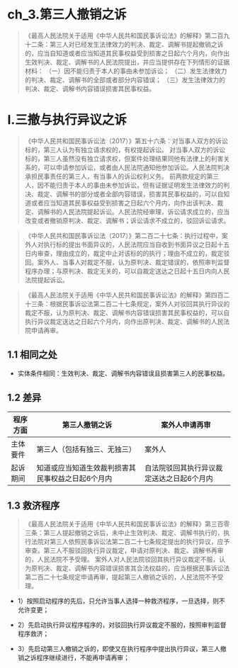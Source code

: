 # ch_3.第三人撤销之诉
> 《最高人民法院关于适用《中华人民共和国民事诉讼法》的解释》第二百九十二条：第三人对已经发生法律效力的判决、裁定、调解书提起撤销之诉的，应当自知道或者应当知道其民事权益受到损害之日起六个月内，向作出生效判决、裁定、调解书的人民法院提出，并应当提供存在下列情形的证据材料：
（一）因不能归责于本人的事由未参加诉讼；
（二）发生法律效力的判决、裁定、调解书的全部或者部分内容错误；
（三）发生法律效力的判决、裁定、调解书内容错误损害其民事权益。


# I.三撤与执行异议之诉
> 《中华人民共和国民事诉讼法（2017）》第五十六条：对当事人双方的诉讼标的，第三人认为有独立请求权的，有权提起诉讼。 
对当事人双方的诉讼标的，第三人虽然没有独立请求权，但案件处理结果同他有法律上的利害关系的，可以申请参加诉讼，或者由人民法院通知他参加诉讼。人民法院判决承担民事责任的第三人，有当事人的诉讼权利义务。
前两款规定的第三人，因不能归责于本人的事由未参加诉讼，但有证据证明发生法律效力的判决、裁定、调解书的部分或者全部内容错误，损害其民事权益的，可以自知道或者应当知道其民事权益受到损害之日起六个月内，向作出该判决、裁定、调解书的人民法院提起诉讼。人民法院经审理，诉讼请求成立的，应当改变或者撤销原判决、裁定、调解书；诉讼请求不成立的，驳回诉讼请求。

> 《中华人民共和国民事诉讼法（2017）》第二百二十七条：执行过程中，案外人对执行标的提出书面异议的，人民法院应当自收到书面异议之日起十五日内审查，理由成立的，裁定中止对该标的的执行；理由不成立的，裁定驳回。案外人、当事人对裁定不服，认为原判决、裁定错误的，依照审判监督程序办理；与原判决、裁定无关的，可以自裁定送达之日起十五日内向人民法院提起诉讼。

> 《最高人民法院关于适用《中华人民共和国民事诉讼法》的解释》第四百二十三条：根据民事诉讼法第二百二十七条规定，案外人对驳回其执行异议的裁定不服，认为原判决、裁定、调解书内容错误损害其民事权益的，可以自执行异议裁定送达之日起六个月内，向作出原判决、裁定、调解书的人民法院申请再审。

## 1.1 相同之处
- 实体条件相同：生效判决、裁定、调解书内容错误且损害第三人的民事权益。 

## 1.2 差异
| 程序方面 |  第三人撤销之诉 | 案外人申请再审  | 
| --- | ------ | ----- | 
| 主体要件 | 第三人（包括有独三、无独三） | 案外人 | 
| 起诉期间  | 知道或应当知道生效裁判损害其民事权益之日起6个月内 | 自法院驳回其执行异议裁定送达之日起6个月内 | 

## 1.3 救济程序
> 《最高人民法院关于适用《中华人民共和国民事诉讼法》的解释》第三百零三条：第三人提起撤销之诉后，未中止生效判决、裁定、调解书执行的，执行法院对第三人依照民事诉讼法第二百二十七条规定提出的执行异议，应予审查。第三人不服驳回执行异议裁定，申请对原判决、裁定、调解书再审的，人民法院不予受理。 
案外人对人民法院驳回其执行异议裁定不服，认为原判决、裁定、调解书内容错误损害其合法权益的，应当根据民事诉讼法第二百二十七条规定申请再审，提起第三人撤销之诉的，人民法院不予受理。

- 1）按照启动程序的先后，只允许当事人选择一种救济程序，一旦选择，则不允许变更；

- 2）先启动执行异议程序程序的，对驳回执行异议裁定不服的，按照审判监督程序救济；

- 3）先启动第三人撤销之诉的，即使又在执行程序中提出执行异议，第三人撤销之诉程序继续进行，不能再申请再审；





